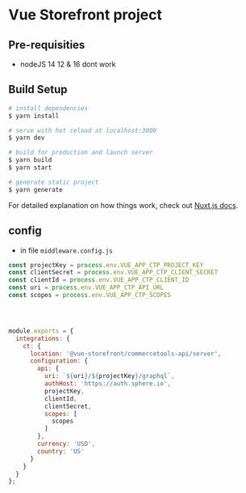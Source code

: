 # Vue Storefront project

## Pre-requisities
- nodeJS 14  12 & 16  dont work

## Build Setup

``` bash
# install dependencies
$ yarn install

# serve with hot reload at localhost:3000
$ yarn dev

# build for production and launch server
$ yarn build
$ yarn start

# generate static project
$ yarn generate
```

For detailed explanation on how things work, check out [Nuxt.js docs](https://nuxtjs.org).


## config

- in file `middleware.config.js`

``` js
const projectKey = process.env.VUE_APP_CTP_PROJECT_KEY
const clientSecret = process.env.VUE_APP_CTP_CLIENT_SECRET
const clientId = process.env.VUE_APP_CTP_CLIENT_ID
const uri = process.env.VUE_APP_CTP_API_URL
const scopes = process.env.VUE_APP_CTP_SCOPES




module.exports = {
  integrations: {
    ct: {
      location: '@vue-storefront/commercetools-api/server',
      configuration: {
        api: {
          uri: `${uri}/${projectKey}/graphql`,
          authHost: 'https://auth.sphere.io',
          projectKey,
          clientId,
          clientSecret,
          scopes: [
            scopes
          ]
        },
        currency: 'USD',
        country: 'US'
      }
    }
  }
};
```
